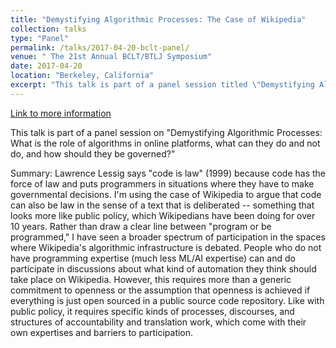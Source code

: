 ```yaml
---
title: "Demystifying Algorithmic Processes: The Case of Wikipedia"
collection: talks
type: "Panel"
permalink: /talks/2017-04-20-bclt-panel/ 
venue: " The 21st Annual BCLT/BTLJ Symposium"
date: 2017-04-20
location: "Berkeley, California"
excerpt: "This talk is part of a panel session titled \"Demystifying Algorithmic Processes: What is the role of algorithms in online platforms, what can they do and not do, and how should they be governed?\""
---
```


<a href='https://www.law.berkeley.edu/research/bclt/upcoming-events/21st-annual-bcltbtlj-symposium/agenda/'>Link to more information</a>

This talk is part of a panel session on "Demystifying Algorithmic Processes: What is the role of algorithms in online platforms, what can they do and not do, and how should they be governed?"

Summary: Lawrence Lessig says "code is law" (1999) because code has the force of law and puts programmers in situations where they have to make governmental decisions. I'm using the case of Wikipedia to argue that code can also be law in the sense of a text that is deliberated -- something that looks more like public policy, which Wikipedians have been doing for over 10 years. Rather than draw a clear line between "program or be programmed," I have seen a broader spectrum of participation in the spaces where Wikipedia's algorithmic infrastructure is debated. People who do not have programming expertise (much less ML/AI expertise) can and do participate in discussions about what kind of automation they think should take place on Wikipedia. However, this requires more than a generic commitment to openness or the assumption that openness is achieved if everything is just open sourced in a public source code repository. Like with public policy, it requires specific kinds of processes, discourses, and structures of accountability and translation work, which come with their own expertises and barriers to participation. 
